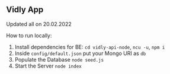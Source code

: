 
## Vidly App

Updated all on 20.02.2022

How to run locally:
1. Install dependencies for BE: `cd vidly-api-node`, `ncu -u`, `npm i`
2. Inside `config/default.json` put your Mongo URI as `db`
3. Populate the Database `node seed.js`
4. Start the Server `node index`
